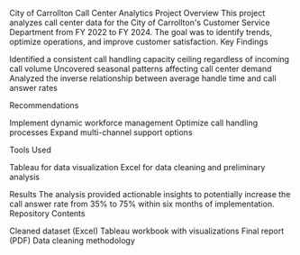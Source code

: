 City of Carrollton Call Center Analytics Project
Overview
This project analyzes call center data for the City of Carrollton's Customer Service Department from FY 2022 to FY 2024. The goal was to identify trends, optimize operations, and improve customer satisfaction.
Key Findings

Identified a consistent call handling capacity ceiling regardless of incoming call volume
Uncovered seasonal patterns affecting call center demand
Analyzed the inverse relationship between average handle time and call answer rates

Recommendations

Implement dynamic workforce management
Optimize call handling processes
Expand multi-channel support options

Tools Used

Tableau for data visualization
Excel for data cleaning and preliminary analysis

Results
The analysis provided actionable insights to potentially increase the call answer rate from 35% to 75% within six months of implementation.
Repository Contents

Cleaned dataset (Excel)
Tableau workbook with visualizations
Final report (PDF)
Data cleaning methodology

